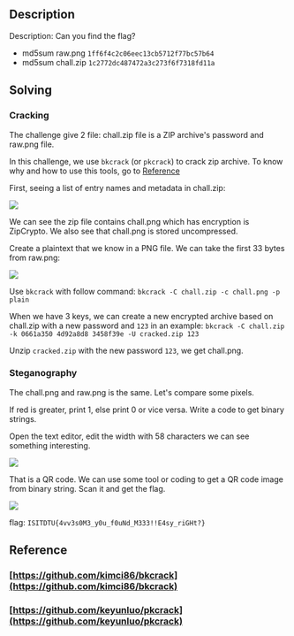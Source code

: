 ## Description
Description: Can you find the flag?
- md5sum raw.png `1ff6f4c2c06eec13cb5712f77bc57b64`
- md5sum chall.zip `1c2772dc487472a3c273f6f7318fd11a`

## Solving

### Cracking
The challenge give 2 file: chall.zip file is a ZIP archive's password and raw.png file.

In this challenge, we use `bkcrack` (or `pkcrack`) to crack zip archive. To know why and how to use this tools, go to [Reference](https://hackmd.io/_uploads/ByUvBY5-a.png)


First, seeing a list of entry names and metadata in chall.zip:

![](https://hackmd.io/_uploads/B1vEHtqZa.png)


We can see the zip file contains chall.png which has encryption is ZipCrypto. We also see that chall.png is stored uncompressed.

Create a plaintext that we know in a PNG file. We can take the first 33 bytes from raw.png:

![](https://hackmd.io/_uploads/Sy72rtc-6.png)

Use `bkcrack` with follow command:
`bkcrack -C chall.zip -c chall.png -p plain`

When we have 3 keys, we can create a new encrypted archive based on chall.zip with a new password and `123` in an example:
`bkcrack -C chall.zip -k 0661a350 4d92a8d8 3458f39e -U cracked.zip 123`

Unzip `cracked.zip` with the new password `123`, we get chall.png.


### Steganography

The chall.png and raw.png is the same. Let's compare some pixels.

If red is greater, print 1, else print 0 or vice versa. Write a code to get binary strings.

Open the text editor, edit the width with 58 characters we can see something interesting.

![](https://hackmd.io/_uploads/HkRfUFqb6.png)

That is a QR code. We can use some tool or coding to get a QR code image from binary string. Scan it and get the flag.

![](https://hackmd.io/_uploads/SJiZLt5-T.png)

flag: `ISITDTU{4vv3s0M3_y0u_f0uNd_M333!!E4sy_riGHt?}`


## Reference

### [https://github.com/kimci86/bkcrack](https://github.com/kimci86/bkcrack)
### [https://github.com/keyunluo/pkcrack](https://github.com/keyunluo/pkcrack)